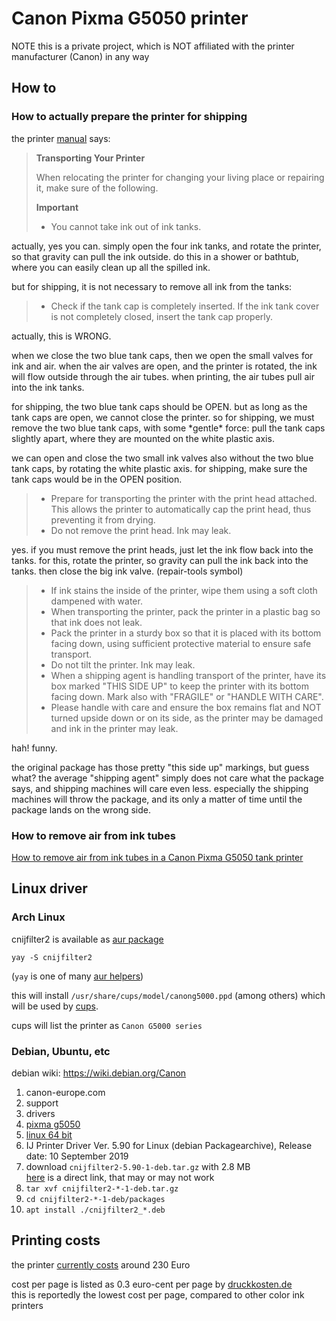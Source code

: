 # Canon Pixma G5050 printer

NOTE this is a private project, which is NOT affiliated with the printer manufacturer (Canon) in any way

## How to

### How to actually prepare the printer for shipping

the printer [manual](https://www.canon.co.uk/support/consumer_products/products/fax__multifunctionals/inkjet/pixma_g_series/pixma-g5050.html?type=manuals) says:

> **Transporting Your Printer**
> 
> When relocating the printer for changing your living place or repairing it, make sure of the following.
> 
> **Important**
> 
> * You cannot take ink out of ink tanks.

actually, yes you can. simply open the four ink tanks,
and rotate the printer, so that gravity can pull the ink outside.
do this in a shower or bathtub, where you can easily clean up all the spilled ink.

but for shipping, it is not necessary to remove all ink from the tanks:

> * Check if the tank cap is completely inserted. If the ink tank cover is not completely closed, insert the
tank cap properly.

actually, this is WRONG.

when we close the two blue tank caps, then we open the small valves for ink and air.
when the air valves are open, and the printer is rotated, the ink will flow outside through the air tubes.
when printing, the air tubes pull air into the ink tanks.

for shipping, the two blue tank caps should be OPEN.
but as long as the tank caps are open, we cannot close the printer.
so for shipping, we must remove the two blue tank caps, with some \*gentle\* force:
pull the tank caps slightly apart, where they are mounted on the white plastic axis.

we can open and close the two small ink valves also without the two blue tank caps,
by rotating the white plastic axis.
for shipping, make sure the tank caps would be in the OPEN position.

> * Prepare for transporting the printer with the print head attached. This allows the printer to automatically
cap the print head, thus preventing it from drying.
> * Do not remove the print head. Ink may leak.

yes. if you must remove the print heads, just let the ink flow back into the tanks.
for this, rotate the printer, so gravity can pull the ink back into the tanks.
then close the big ink valve. (repair-tools symbol)

> * If ink stains the inside of the printer, wipe them using a soft cloth dampened with water.
> * When transporting the printer, pack the printer in a plastic bag so that ink does not leak.
> * Pack the printer in a sturdy box so that it is placed with its bottom facing down, using sufficient
> protective material to ensure safe transport.
> * Do not tilt the printer. Ink may leak.
> * When a shipping agent is handling transport of the printer, have its box marked "THIS SIDE UP" to
> keep the printer with its bottom facing down. Mark also with "FRAGILE" or "HANDLE WITH CARE".
> * Please handle with care and ensure the box remains flat and NOT turned upside down or on its side, as
> the printer may be damaged and ink in the printer may leak.

hah! funny.

the original package has those pretty "this side up" markings, but guess what?
the average "shipping agent" simply does not care what the package says,
and shipping machines will care even less.
especially the shipping machines will throw the package,
and its only a matter of time until the package lands on the wrong side.

### How to remove air from ink tubes

[How to remove air from ink tubes in a Canon Pixma G5050 tank printer](howto-remove-air-from-ink-tubes.md)

## Linux driver

### Arch Linux

cnijfilter2 is available as [aur package](https://aur.archlinux.org/packages/cnijfilter2/)

`yay -S cnijfilter2`

(`yay` is one of many [aur helpers](https://wiki.archlinux.org/index.php/AUR_helpers))

this will install `/usr/share/cups/model/canong5000.ppd` (among others) which will be used by [cups](https://wiki.archlinux.org/index.php/CUPS).

cups will list the printer as `Canon G5000 series`

### Debian, Ubuntu, etc

debian wiki: https://wiki.debian.org/Canon

1. canon-europe.com
2. support
3. drivers
4. [pixma g5050](https://www.canon-europe.com/support/consumer_products/products/fax__multifunctionals/inkjet/pixma_g_series/pixma-g5050.html?type=drivers&language=en)
5. [linux 64 bit](https://www.canon-europe.com/support/consumer_products/products/fax__multifunctionals/inkjet/pixma_g_series/pixma-g5050.html?type=drivers&language=en&os=linux%20(64-bit))
6. IJ Printer Driver Ver. 5.90 for Linux (debian Packagearchive), Release date: 10 September 2019
7. download `cnijfilter2-5.90-1-deb.tar.gz` with 2.8 MB   
[here](https://gdlp01.c-wss.com/gds/2/0100010482/01/cnijfilter2-5.90-1-deb.tar.gz) is a direct link, that may or may not work
8. `tar xvf cnijfilter2-*-1-deb.tar.gz`
9. `cd cnijfilter2-*-1-deb/packages`
10. `apt install ./cnijfilter2_*.deb`

## Printing costs

the printer [currently costs](https://geizhals.eu/canon-pixma-g5050-3112c006-a2036002.html) around 230 Euro

cost per page is listed as 0.3 euro-cent per page by [druckkosten.de](https://www.druckkosten.de/kosten.php?&f%5Btyp_fs%5D=F&f%5Btyp_fn%5D=D&f%5Btyp_te%5D=_T&f%5B_f%5D=%25&f%5B_a%5D=aktuell&f%5B_pb%5D=0&doc=6&set%5Bmonth%5D=36&set%5Btpages%5D=20000&sort=4)  
this is reportedly the lowest cost per page, compared to other color ink printers
